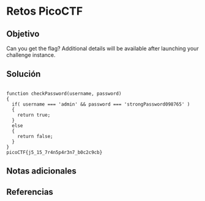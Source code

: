 # Retos PicoCTF


## Objetivo 

Can you get the flag?
Additional details will be available after launching your challenge instance.
## Solución 

```

function checkPassword(username, password)
{
  if( username === 'admin' && password === 'strongPassword098765' )
  {
    return true;
  }
  else
  {
    return false;
  }
}
picoCTF{j5_15_7r4n5p4r3n7_b0c2c9cb}
```

## Notas adicionales 

## Referencias 
